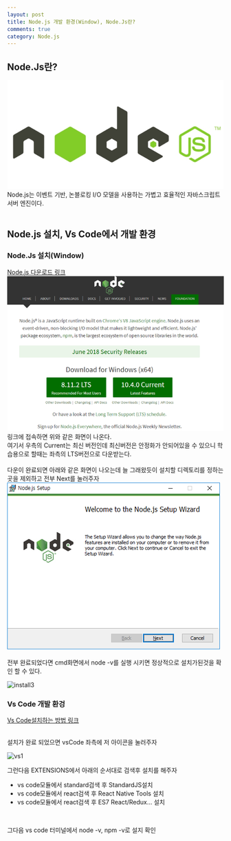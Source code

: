 ```yaml
---
layout: post
title: Node.js 개발 환경(Window), Node.Js란?
comments: true
category: Node.js
---
```


## Node.Js란?
![node](../images/node/nodejs.jpg)
<br>
Node.js는 이벤트 기반, 논블로킹 I/O 모델을 사용하는 가볍고 효율적인 자바스크립트 서버 엔진이다.<br>
<br>




## Node.js 설치, Vs Code에서 개발 환경

### Node.Js 설치(Window)
[Node.js 다운로드 링크](https://nodejs.org/en/)
![install](../images/node/install1.png)
링크에 접속하면 위와 같은 화면이 나온다.
<br>여기서 우측의 Current는 최신 버전인데 최신버전은 안정화가 안되어있을 수 있으니 학습용으로 할때는 좌측의 LTS버전으로 다운받는다.<br>
<br>
다운이 완료되면 아래와 같은 화면이 나오는데 늘 그래왔듯이 설치할 디렉토리를 정하는곳을 제외하고 전부 Next를 눌러주자<br>
![install2](../images/node/install2.png)
<br>
<br>
전부 완료되었다면 cmd화면에서 node -v를 실행 시키면 정상적으로 설치가된것을 확인 할 수 있다.<br>

![install3](https://user-images.githubusercontent.com/47367509/71740859-b6847300-2ea0-11ea-874c-3c513e8fe90b.PNG)



### Vs Code 개발 환겅

[Vs Code설치하는 방법 링크](https://webnautes.tistory.com/1197)

<br>
설치가 완료 되었으면 vsCode 좌측에 저 아이콘을 눌러주자 <br>

![vs1](https://user-images.githubusercontent.com/47367509/71740894-cdc36080-2ea0-11ea-98f2-6ecfb85e63b9.PNG)
<br>
 
 그런다음 EXTENSIONS에서 아래의 순서대로 검색후 설치를 해주자
* vs code모듈에서 standard검색 후 StandardJS설치
* vs code모듈에서 react검색 후 React Native Tools 설치
* vs code모듈에서 react검색 후 ES7 React/Redux... 설치
<br>

그다음  vs code 터미널에서 node -v, npm -v로 설지 확인 
